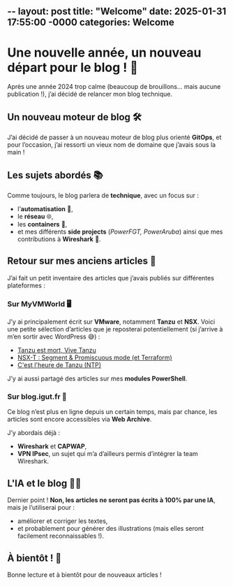 --
layout: post
title: "Welcome"
date: 2025-01-31 17:55:00 -0000
categories: Welcome
--

# Une nouvelle année, un nouveau départ pour le blog ! 🚀

Après une année 2024 trop calme (beaucoup de brouillons… mais aucune publication !), j’ai décidé de relancer mon blog technique.

## Un nouveau moteur de blog 🛠️

J’ai décidé de passer à un nouveau moteur de blog plus orienté **GitOps**, et pour l’occasion, j’ai ressorti un vieux nom de domaine que j’avais sous la main !

## Les sujets abordés 📚

Comme toujours, le blog parlera de **technique**, avec un focus sur :

- l’**automatisation** 🤖,
- le **réseau** 🌐,
- les **containers** 🐳,
- et mes différents **side projects** (*PowerFGT, PowerAruba*) ainsi que mes contributions à **Wireshark** 🦈.

## Retour sur mes anciens articles 📜

J’ai fait un petit inventaire des articles que j’avais publiés sur différentes plateformes :

### **Sur MyVMWorld** 🖥️

J’y ai principalement écrit sur **VMware**, notamment **Tanzu** et **NSX**. Voici une petite sélection d’articles que je reposterai potentiellement (si j’arrive à m’en sortir avec WordPress 😅) :

- [Tanzu est mort, Vive Tanzu](https://myvmworld.fr/tanzu-est-mort-vive-tanzu/)
- [NSX-T : Segment & Promiscuous mode (et Terraform)](https://myvmworld.fr/nsx-t-segment-promiscuous-mode-et-terraform/)
- [C'est l'heure de Tanzu (NTP)](https://myvmworld.fr/cest-lheure-de-tanzu-ntp/)

J’y ai aussi partagé des articles sur mes **modules PowerShell**.

### **Sur blog.igut.fr** 📂

Ce blog n’est plus en ligne depuis un certain temps, mais par chance, les articles sont encore accessibles via **Web Archive**.

J’y abordais déjà :

- **Wireshark** et **CAPWAP**,
- **VPN IPsec**, un sujet qui m’a d’ailleurs permis d’intégrer la team Wireshark.

## L'IA et le blog 🤖📝

Dernier point ! **Non, les articles ne seront pas écrits à 100% par une IA**, mais je l’utiliserai pour :

- améliorer et corriger les textes,
- et probablement pour générer des illustrations (mais elles seront facilement reconnaissables !).

## À bientôt ! 👋

Bonne lecture et à bientôt pour de nouveaux articles !